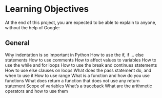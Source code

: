 # Learning Objectives
At the end of this project, you are expected to be able to explain to anyone, without the help of Google:

## General
Why indentation is so important in Python
How to use the if, if ... else statements
How to use comments
How to affect values to variables
How to use the while and for loops
How to use the break and continues statements
How to use else clauses on loops
What does the pass statement do, and when to use it
How to use range
What is a function and how do you use functions
What does return a function that does not use any return statement
Scope of variables
What’s a traceback
What are the arithmetic operators and how to use them